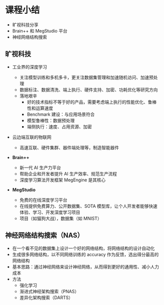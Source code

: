 # 课程小结

- 旷视科技分享
- Brain++ 和 MegStudio 平台
- 神经网络结构搜索

## 旷视科技

- 工业界的深度学习
  - 关注模型训练和多机多卡，更关注数据集管理和加速随机访问、加速预处理
  - 数据标注、数据清洗、端上执行、硬件支持、加密、功耗优化等研究方向
  - 落地艰辛
    - 好的技术指标不等于好的产品，需要考虑端上执行的性能优化、鲁棒性和运算速度
    - Benchmark 建设：与应用场景符合
    - 模型鲁棒性：数据预处理
    - 端侧执行：速度、占用资源、加密

- 云边端互联的物联网
  - 高速互联、硬件集群、器件端处理等，制造智能器件

- **Brain++**
  - 新一代 AI 生产力平台
  - 帮助企业和开发者提升 AI 生产效率、规范生产流程
  - 深度学习算法开发框架 MegEngine 是其核心

- **MegStudio**
  - 免费的在线深度学习平台
  - 在线提供免费算力、公开数据集、SOTA 模型库，让个人开发者能够快速体验、学习、开发深度学习项目
  - 项目（如猫狗大战），数据集（如 MNIST）

## 神经网络结构搜索（NAS）

- 在一个看不见的数据集上设计一个好的网络结构，将网络结构的设计自动化
- 生成很多网络结构，以不同网络训练的 accuracy 作为反馈，选出得分最高的网络结构
- 基本思路：通过神经网络来设计神经网络，从而得到更好的通用性、减小人力成本
- 方法
  - 强化学习
  - 渐进式神经架构搜索（PNAS）
  - 差异化架构搜索（DARTS）
